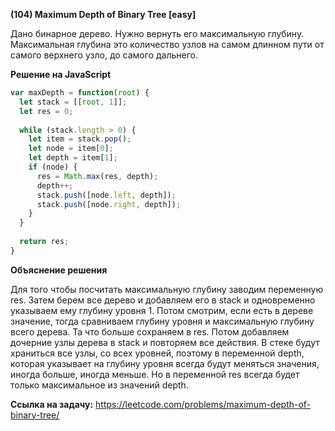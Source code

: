 **(104) Maximum Depth of Binary Tree [easy]**

Дано бинарное дерево. Нужно вернуть его максимальную глубину.  
Максимальная глубина это количество узлов на самом длинном пути от самого верхнего узло, до самого дальнего.

**Решение на JavaScript**

```javascript
var maxDepth = function(root) {
  let stack = [[root, 1]];
  let res = 0;
    
  while (stack.length > 0) {
    let item = stack.pop();
    let node = item[0];
    let depth = item[1];
    if (node) {
      res = Math.max(res, depth);
      depth++;
      stack.push([node.left, depth]);
      stack.push([node.right, depth]);
    }
  }
    
  return res;
}
```

**Объяснение решения**

Для того чтобы посчитать максимальную глубину заводим переменную res. Затем берем все дерево и добавляем его в stack и одновременно указываем ему глубину уровня 1. Потом смотрим, если есть в дереве значение, тогда сравниваем глубину уровня и максимальную глубину всего дерева. Та что больше сохраняем в res. Потом добавляем дочерние узлы дерева в stack и повторяем все действия. В стеке будут храниться все узлы, со всех уровней, поэтому в переменной depth, которая указывает на глубину уровня всегда будут меняться значения, иногда больше, иногда меньше. Но в переменной res всегда будет только максимальное из значений depth.

**Ссылка на задачу:** https://leetcode.com/problems/maximum-depth-of-binary-tree/